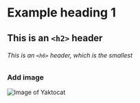 # Example heading 1

## This is an `<h2>` header

###### This is an `<h6>` header, which is the smallest

### Add image

![Image of Yaktocat](https://octodex.github.com/images/yaktocat.png)
